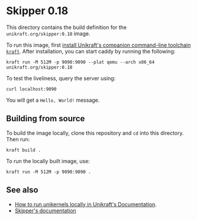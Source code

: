 # Skipper 0.18

This directory contains the build definition for the `unikraft.org/skipper:0.18` image.

To run this image, first [install Unikraft's companion command-line toolchain `kraft`](https://unikraft.org/docs/cli).
After installation, you can start caddy by running the following:

```console
kraft run -M 512M -p 9090:9090 --plat qemu --arch x86_64 unikraft.org/skipper:0.18
```

To test the liveliness, query the server using:

```console
curl localhost:9090
```

You will get a `Hello, World!` message.


## Building from source

To build the image locally, clone this repository and `cd` into this directory.
Then run:

```console
kraft build .
```

To run the locally built image, use:

```console
kraft run -M 512M -p 9090:9090 .
```

## See also

- [How to run unikernels locally in Unikraft's Documentation](https://unikraft.org/docs/cli/running).
- [Skipper's documentation](https://opensource.zalando.com/skipper/)
